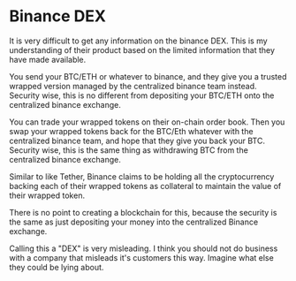 Binance DEX
===========


It is very difficult to get any information on the binance DEX. This is my understanding of their product based on the limited information that they have made available.

You send your BTC/ETH or whatever to binance, and they give you a trusted wrapped version managed by the centralized binance team instead.
Security wise, this is no different from depositing your BTC/ETH onto the centralized binance exchange.

You can trade your wrapped tokens on their on-chain order book.
Then you swap your wrapped tokens back for the BTC/Eth whatever with the centralized binance team, and hope that they give you back your BTC.
Security wise, this is the same thing as withdrawing BTC from the centralized binance exchange.

Similar to like Tether, Binance claims to be holding all the cryptocurrency backing each of their wrapped tokens as collateral to maintain the value of their wrapped token.

There is no point to creating a blockchain for this, because the security is the same as just depositing your money into the centralized Binance exchange. 

Calling this a "DEX" is very misleading. I think you should not do business with a company that misleads it's customers this way. Imagine what else they could be lying about.